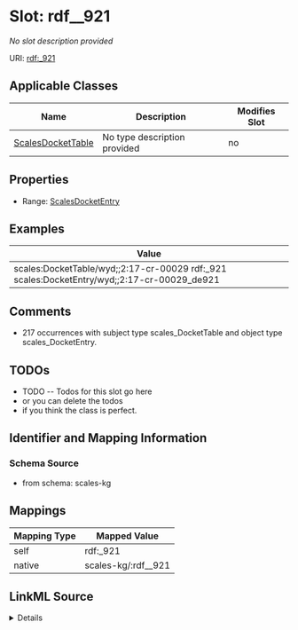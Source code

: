 

# Slot: rdf__921


_No slot description provided_





URI: [rdf:_921](http://www.w3.org/1999/02/22-rdf-syntax-ns#_921)



<!-- no inheritance hierarchy -->





## Applicable Classes

| Name | Description | Modifies Slot |
| --- | --- | --- |
| [ScalesDocketTable](../classes/ScalesDocketTable.md) | No type description provided |  no  |







## Properties

* Range: [ScalesDocketEntry](../classes/ScalesDocketEntry.md)






## Examples

| Value |
| --- |
| scales:DocketTable/wyd;;2:17-cr-00029 rdf:_921 scales:DocketEntry/wyd;;2:17-cr-00029_de921 |

## Comments

* 217 occurrences with subject type scales_DocketTable and object type scales_DocketEntry.

## TODOs

* TODO -- Todos for this slot go here
* or you can delete the todos
* if you think the class is perfect.

## Identifier and Mapping Information







### Schema Source


* from schema: scales-kg




## Mappings

| Mapping Type | Mapped Value |
| ---  | ---  |
| self | rdf:_921 |
| native | scales-kg/:rdf__921 |




## LinkML Source

<details>
```yaml
name: rdf__921
description: No slot description provided
todos:
- TODO -- Todos for this slot go here
- or you can delete the todos
- if you think the class is perfect.
comments:
- 217 occurrences with subject type scales_DocketTable and object type scales_DocketEntry.
examples:
- value: scales:DocketTable/wyd;;2:17-cr-00029 rdf:_921 scales:DocketEntry/wyd;;2:17-cr-00029_de921
from_schema: scales-kg
rank: 1000
slot_uri: rdf:_921
alias: rdf__921
domain_of:
- scales_DocketTable
range: scales_DocketEntry

```
</details>